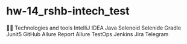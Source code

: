 # hw-14_rshb-intech_test
🧑‍💻 Technologies and tools
IntelliJ IDEA Java Selenoid Selenide Gradle Junit5 GitHub Allure Report Allure TestOps Jenkins Jira Telegram
